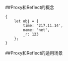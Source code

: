 ##Proxy和Reflect的概念

```
{
    let obj = {
        time: '217.11.14',
        name: 'net',
        _r: 123
    };
}
```




##Proxy和Reflect的适用场景






